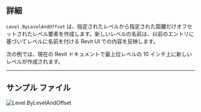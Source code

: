 ## 詳細
`Level.ByLevelAndOffset` は、指定されたレベルから指定された距離だけオフセットされたレベル要素を作成します。新しいレベルの名前は、以前のエントリに基づいてレベルに名前を付ける Revit UI での内容を反映します。

次の例では、現在の Revit ドキュメントで最上位レベルの 10 インチ上に新しいレベルが作成されます。
___
## サンプル ファイル

![Level.ByLevelAndOffset](./Revit.Elements.Level.ByLevelAndOffset_img.jpg)
